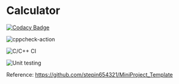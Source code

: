 # Calculator

[![Codacy Badge](https://api.codacy.com/project/badge/Grade/96edf1bb4e8c48e89c1971409065fa0c)](https://app.codacy.com/manual/Vinay2630/Calculator?utm_source=github.com&utm_medium=referral&utm_content=Vinay2630/Calculator&utm_campaign=Badge_Grade_Dashboard)

![cppcheck-action](https://github.com/Vinay2630/Calculator/workflows/cppcheck-action/badge.svg)

![C/C++ CI](https://github.com/Vinay2630/Calculator/workflows/C/C++%20CI/badge.svg)

![Unit testing](https://github.com/Vinay2630/Calculator/workflows/Unit%20testing/badge.svg)

Reference: https://github.com/stepin654321/MiniProject_Template
